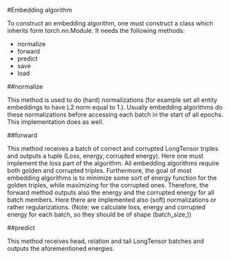 #Embedding algorithm

To construct an embedding algorithm, one must construct a class which inherits form torch.nn.Module.
It needs the following methods:

* normalize
* forward
* predict
* save
* load

##normalize

This method is used to do (hard) normalizations (for example set all entity embeddings to have L2 norm equal to 1.).
Usually embedding algorithms do these normalizations before accessing each batch in the start of all epochs.
This implementation does as well.

##forward

This method receives a batch of correct and corrupted LongTensor triples and outputs a tuple (Loss, energy, corrupted energy).
Here one must implement the loss part of the algorithm. All embedding algorithms require both golden and corrupted triples.
Furthermore, the goal of most embedding algorithms is to minimize some sort of energy function for the golden triples,
while maximizing for the corrupted ones. Therefore, the forward method outputs also the energy and the corrupted energy for
all batch members. Here there are implemented also (soft) normalizations or rather regularizations.
(Note: we calculate loss, energy and corrupted energy for each batch, so they should be of shape (batch_size,))

##predict

This method receives head, relation and tail LongTensor batches and outputs the aforementioned energies.
